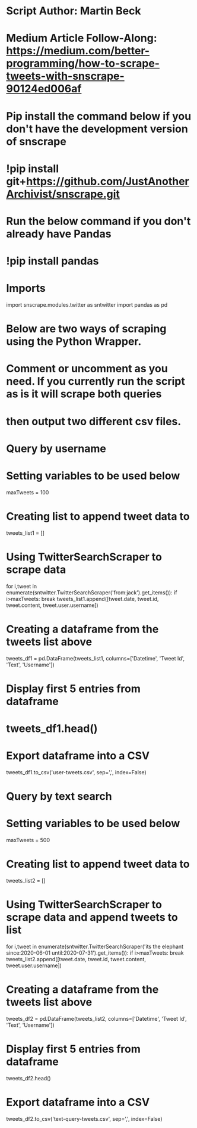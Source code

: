 # Script Author: Martin Beck
# Medium Article Follow-Along: https://medium.com/better-programming/how-to-scrape-tweets-with-snscrape-90124ed006af

# Pip install the command below if you don't have the development version of snscrape 
# !pip install git+https://github.com/JustAnotherArchivist/snscrape.git

# Run the below command if you don't already have Pandas
# !pip install pandas

# Imports
import snscrape.modules.twitter as sntwitter
import pandas as pd

# Below are two ways of scraping using the Python Wrapper.
# Comment or uncomment as you need. If you currently run the script as is it will scrape both queries
# then output two different csv files.

# Query by username
# Setting variables to be used below
maxTweets = 100

# Creating list to append tweet data to
tweets_list1 = []

# Using TwitterSearchScraper to scrape data 
for i,tweet in enumerate(sntwitter.TwitterSearchScraper('from:jack').get_items()):
    if i>maxTweets:
        break
    tweets_list1.append([tweet.date, tweet.id, tweet.content, tweet.user.username])

# Creating a dataframe from the tweets list above
tweets_df1 = pd.DataFrame(tweets_list1, columns=['Datetime', 'Tweet Id', 'Text', 'Username'])

# Display first 5 entries from dataframe
# tweets_df1.head()

# Export dataframe into a CSV
tweets_df1.to_csv('user-tweets.csv', sep=',', index=False)


# Query by text search
# Setting variables to be used below
maxTweets = 500

# Creating list to append tweet data to
tweets_list2 = []

# Using TwitterSearchScraper to scrape data and append tweets to list
for i,tweet in enumerate(sntwitter.TwitterSearchScraper('its the elephant since:2020-06-01 until:2020-07-31').get_items()):
    if i>maxTweets:
        break
    tweets_list2.append([tweet.date, tweet.id, tweet.content, tweet.user.username])

# Creating a dataframe from the tweets list above
tweets_df2 = pd.DataFrame(tweets_list2, columns=['Datetime', 'Tweet Id', 'Text', 'Username'])

# Display first 5 entries from dataframe
tweets_df2.head()

# Export dataframe into a CSV
tweets_df2.to_csv('text-query-tweets.csv', sep=',', index=False)
